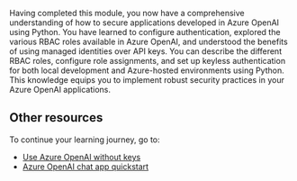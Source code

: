 Having completed this module, you now have a comprehensive understanding of how to secure applications developed in Azure OpenAI using Python. You have learned to configure authentication, explored the various RBAC roles available in Azure OpenAI, and understood the benefits of using managed identities over API keys. You can describe the different RBAC roles, configure role assignments, and set up keyless authentication for both local development and Azure-hosted environments using Python. This knowledge equips you to implement robust security practices in your Azure OpenAI applications.

## Other resources

To continue your learning journey, go to:

- [Use Azure OpenAI without keys](/azure/developer/ai/passwordless-connections?tabs=csharp%2Cazure-cli/azure/developer/ai/passwordless-connections)
- [Azure OpenAI chat app quickstart](https://github.com/Azure-Samples/openai-chat-app-quickstart)
